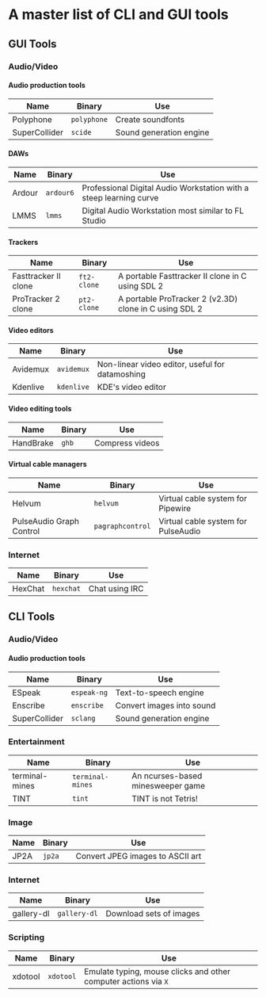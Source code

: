 # A master list of CLI and GUI tools

## GUI Tools

### Audio/Video

#### Audio production tools

| Name          | Binary      | Use                     |
| -             | -           | -                       |
| Polyphone     | `polyphone` | Create soundfonts       |
| SuperCollider | `scide`     | Sound generation engine |

#### DAWs

| Name   | Binary    | Use                                                                |
| -      | -         | -                                                                  |
| Ardour | `ardour6` | Professional Digital Audio Workstation with a steep learning curve |
| LMMS   | `lmms`    | Digital Audio Workstation most similar to FL Studio                |

#### Trackers

| Name                 | Binary      | Use                                                    |
| -                    | -           | -                                                      |
| Fasttracker II clone | `ft2-clone` | A portable Fasttracker II clone in C using SDL 2       |
| ProTracker 2 clone   | `pt2-clone` | A portable ProTracker 2 (v2.3D) clone in C using SDL 2 |

#### Video editors

| Name                     | Binary           | Use                                             |
| -                        | -                | -                                               |
| Avidemux                 | `avidemux`       | Non-linear video editor, useful for datamoshing |
| Kdenlive                 | `kdenlive`       | KDE's video editor                              |

#### Video editing tools

| Name      | Binary | Use             |
| -         | -      | -               |
| HandBrake | `ghb`  | Compress videos |

#### Virtual cable managers

| Name                     | Binary           | Use                                 |
| -                        | -                | -                                   |
| Helvum                   | `helvum`         | Virtual cable system for Pipewire   |
| PulseAudio Graph Control | `pagraphcontrol` | Virtual cable system for PulseAudio |

### Internet

| Name    | Binary    | Use            |
| -       | -         | -              |
| HexChat | `hexchat` | Chat using IRC |

## CLI Tools

### Audio/Video

#### Audio production tools

| Name          | Binary      | Use                       |
| -             | -           | -                         |
| ESpeak        | `espeak-ng` | Text-to-speech engine     |
| Enscribe      | `enscribe`  | Convert images into sound |
| SuperCollider | `sclang`    | Sound generation engine   |

### Entertainment

| Name           | Binary           | Use                               |
| -              | -                | -                                 |
| terminal-mines | `terminal-mines` | An ncurses-based minesweeper game |
| TINT           | `tint`           | TINT is not Tetris!               |

### Image

| Name | Binary | Use                              |
| -    | -      | -                                |
| JP2A | `jp2a` | Convert JPEG images to ASCII art |

### Internet

| Name       | Binary       | Use                     |
| -          | -            | -                       |
| gallery-dl | `gallery-dl` | Download sets of images |

### Scripting

| Name    | Binary    | Use                                                             |
| -       | -         | -                                                               |
| xdotool | `xdotool` | Emulate typing, mouse clicks and other computer actions via `X` |
